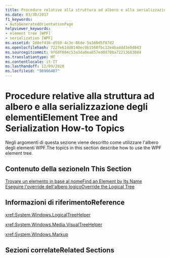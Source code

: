 ```yaml
---
title: Procedure relative alla struttura ad albero e alla serializzazione degli elementi
ms.date: 03/30/2017
f1_keywords:
- AutoGeneratedOrientationPage
helpviewer_keywords:
- element tree [WPF]
- serialization [WPF]
ms.assetid: 2d8ef436-d559-4c3e-86de-5a160d5f87d2
ms.openlocfilehash: 7227e61dd8140ec9b1560fbc12e4ba4dd3e0d843
ms.sourcegitcommit: 9f6df084c53a3da0ea657ed0d708a72213683084
ms.translationtype: MT
ms.contentlocale: it-IT
ms.lasthandoff: 12/09/2020
ms.locfileid: "96966487"
---
```

# <a name="element-tree-and-serialization-how-to-topics"></a><span data-ttu-id="c6fa2-102">Procedure relative alla struttura ad albero e alla serializzazione degli elementi</span><span class="sxs-lookup"><span data-stu-id="c6fa2-102">Element Tree and Serialization How-to Topics</span></span>
<span data-ttu-id="c6fa2-103">Negli argomenti di questa sezione viene descritto come utilizzare l'albero degli elementi WPF.</span><span class="sxs-lookup"><span data-stu-id="c6fa2-103">The topics in this section describe how to use the WPF element tree.</span></span>  
  
## <a name="in-this-section"></a><span data-ttu-id="c6fa2-104">Contenuto della sezione</span><span class="sxs-lookup"><span data-stu-id="c6fa2-104">In This Section</span></span>  
 [<span data-ttu-id="c6fa2-105">Trovare un elemento in base al nome</span><span class="sxs-lookup"><span data-stu-id="c6fa2-105">Find an Element by Its Name</span></span>](how-to-find-an-element-by-its-name.md)  
 [<span data-ttu-id="c6fa2-106">Eseguire l'override dell'albero logico</span><span class="sxs-lookup"><span data-stu-id="c6fa2-106">Override the Logical Tree</span></span>](how-to-override-the-logical-tree.md)  
  
## <a name="reference"></a><span data-ttu-id="c6fa2-107">Informazioni di riferimento</span><span class="sxs-lookup"><span data-stu-id="c6fa2-107">Reference</span></span>  
 <xref:System.Windows.LogicalTreeHelper>  
  
 <xref:System.Windows.Media.VisualTreeHelper>  
  
 <xref:System.Windows.Markup>  
  
## <a name="related-sections"></a><span data-ttu-id="c6fa2-108">Sezioni correlate</span><span class="sxs-lookup"><span data-stu-id="c6fa2-108">Related Sections</span></span>
